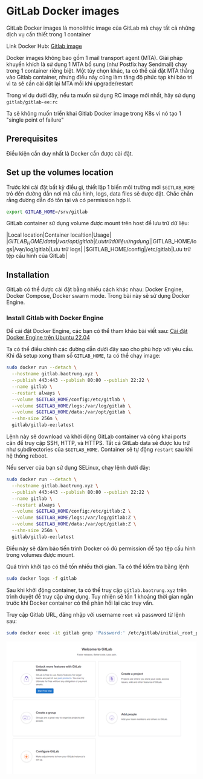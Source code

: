 # GitLab Docker images

GitLab Docker images là monolithic image của GitLab mà chạy tất cả những dịch vụ cần thiết trong 1 container

Link Docker Hub: [Gitlab image](https://hub.docker.com/r/gitlab/gitlab-ee/)

Docker images không bao gồm 1 mail transport agent (MTA). Giải pháp khuyến khích là sử dụng 1 MTA bổ sung (như Postfix hay Sendmail) chạy trong 1 container riêng biệt. Một tùy chọn khác, ta có thể cài đặt MTA thẳng vào Gitlab container, nhưng điều này cũng làm tăng độ phức tạp khi bảo trì vì ta sẽ cần cài đặt lại MTA mỗi khi upgrade/restart

Trong ví dụ dưới đây, nếu ta muốn sử dụng RC image mới nhất, hãy sử dụng ```gitlab/gitlab-ee:rc```

Ta sẽ không muốn triển khai Gitlab Docker image trong K8s vì nó tạo 1 "single point of failure"

## Prerequisites

Điều kiện cần duy nhất là Docker cần được cài đặt.

## Set up the volumes location

Trước khi cài đặt bất kỳ điều gì, thiết lập 1 biến môi trường mới ```$GITLAB_HOME``` trỏ đến đường dẫn nơi mà cấu hình, logs, data files sẽ được đặt. Chắc chắn rằng đường dẫn đó tồn tại và có permission hợp lí.

```sh
export GITLAB_HOME=/srv/gitlab
```

GitLab container sử dụng volume được mount trên host để lưu trữ dữ liệu:

|Local location|Container localtion|Usage|
|$GITLAB_HOME/data|/var/opt/gitlab|Lưu trữ dữ liệu ứng dụng|
|$GITLAB_HOME/logs|/var/log/gitlab|Lưu trữ logs|
|$GITLAB_HOME/config|/etc/gitlab|Lưu trữ tệp cấu hình của GitLab|

## Installation

GitLab có thể được cài đặt bằng nhiều cách khác nhau: Docker Engine, Docker Compose, Docker swarm mode. Trong bài này sẽ sử dụng Docker Engine.

### Install Gitlab with Docker Engine

Để cài đặt Docker Engine, các bạn có thể tham khảo bài viết sau: [Cài đặt Docker Engine trên Ubuntu 22.04](https://wiki.nhanhoa.com/kb/cai-dat-docker-tren-ubuntu-22-04/)

Ta có thể điều chỉnh các đường dẫn dưới đây sao cho phù hợp với yêu cầu. Khi đã setup xong tham số ```GITLAB_HOME```, ta có thể chạy image:

```sh
sudo docker run --detach \
  --hostname gitlab.baotrung.xyz \
  --publish 443:443 --publish 80:80 --publish 22:22 \
  --name gitlab \
  --restart always \
  --volume $GITLAB_HOME/config:/etc/gitlab \
  --volume $GITLAB_HOME/logs:/var/log/gitlab \
  --volume $GITLAB_HOME/data:/var/opt/gitlab \
  --shm-size 256m \
  gitlab/gitlab-ee:latest
```

Lệnh này sẽ download và khởi động GitLab container và công khai ports cân để truy cập SSH, HTTP, và HTTPS. Tất cả GitLab data sẽ được lưu trữ như subdirectories của ```$GITLAB_HOME```. Container sẽ tự động ```restart``` sau khi hệ thống reboot.

Nếu server của bạn sử dụng SELinux, chạy lệnh dưới đây:

```sh
sudo docker run --detach \
  --hostname gitlab.baotrung.xyz \
  --publish 443:443 --publish 80:80 --publish 22:22 \
  --name gitlab \
  --restart always \
  --volume $GITLAB_HOME/config:/etc/gitlab:Z \
  --volume $GITLAB_HOME/logs:/var/log/gitlab:Z \
  --volume $GITLAB_HOME/data:/var/opt/gitlab:Z \
  --shm-size 256m \
  gitlab/gitlab-ee:latest
```

Điều này sẽ đảm bảo tiến trình Docker có đủ permission để tạo tệp cấu hình trong volumes được mount.

Quá trình khởi tạo có thể tốn nhiều thời gian. Ta có thể kiểm tra bằng lệnh

```sh
sudo docker logs -f gitlab
```

Sau khi khởi động container, ta có thể truy cập ```gitlab.baotrung.xyz``` trên trình duyệt để truy cập ứng dụng. Tuy nhiên sẽ tốn 1 khoảng thời gian ngắn trước khi Docker container có thể phản hồi lại các truy vấn.

Truy cập Gitlab URL, đăng nhập với username ```root``` và password từ lệnh sau:

```sh
sudo docker exec -it gitlab grep 'Password:' /etc/gitlab/initial_root_password
```

![](./images/K8s_Gitlab.png)